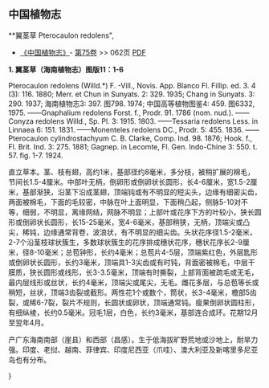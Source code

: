 
## 中国植物志

**翼茎草 Pterocaulon redolens",

* [《中国植物志》](http://www.iplant.cn/frps)- [第75卷](http://www.iplant.cn/frps/vol/75) >> 062页 [PDF](http://www.iplant.cn/frps/pdf/75/062.PDF)

**1. 翼茎草（海南植物志）图版11：1-6**

Pterocaulon redolens (Willd.*) F. -Vill., Novis. App. Blanco Fl. Fillip. ed. 3. 4 (3): 116. 1880; Merr. et Chun in Sunyats. 2: 329. 1935; Chang in Sunyats. 3: 290. 1937; 海南植物志3: 397. 图798. 1974; 中国高等植物图鉴4: 459. 图6332, 1975. ——Gnaphalium redolens Forst. f., Prodr. 91. 1786 (nom. nud.). ——Conyza redolens Willd., Sp. Pl. 3: 1915. 1803. ——Tessaria redolens Less. in Linnaea 6: 151. 1831. ——Monenteles redolens DC., Prodr. 5: 455. 1836. ——Pterocaulon cylindrostachyum C. B. Clarke, Comp. Ind. 98. 1876; Hook. f., Fl. Brit. Ind. 3: 275. 1881; Gagnep. in Lecomte, Fl. Gen. Indo-Chine 3: 550. t. 57. fig. 1-7. 1924.

直立草本。茎、枝有翅，高约1米，基部径约8毫米，多分枝，被稍扩展的棉毛，节间长1.5-4厘米。中部叶无柄，倒卵形或倒卵状长圆形，长4-6厘米，宽1.5-2厘米，基部渐狭，沿茎下沿成茎翅，顶端钝或有不明显的短尖头，边缘有细密尖齿，两面被棉毛，下面的毛较密，中脉在叶上面明显，下面稍凸起，侧脉5-10对不等，细弱，不明显，离缘网结，网脉不明显；上部叶或花序下方的叶较小，狭长圆形或倒卵状长圆形，长15-25毫米，宽4-6毫米，基部稍狭，无柄，顶端尖或凸尖，稀钝，边缘通常背卷，波浪状，有不明显的细尖齿。头状花序径1.5-2毫米，2-7个沿茎枝球状簇生，多数球状簇生的花序排成穗状花序，穗状花序长2-9厘米，径8-10毫米；总苞钟形，长约4毫米；总苞片4-5层，顶端紫红色，外层匙形或倒卵状长圆形，长约3毫米，顶端具1-3尖齿或有时钝，背面密被棉毛，中层干膜质，狭长圆形或线形，长3-3.5毫米，顶端有时撕裂，上部背面被疏毛或无毛，最内层线形或丝状，长约4毫米，顶端尖或尾尖，无毛。雌花多层，与总苞等长或稍短，丝状，顶端3齿裂或截形。两性花1个或数个，筒状，长3-4毫米，檐部5齿裂，或稀6-7裂，裂片不规则，长圆状或卵状，顶端通常钝。瘦果倒卵状圆柱形，有细纵棱，长约0.5毫米。冠毛1层，白色，长约3毫米，基部连合成环。花期12月至翌年4月。

产广东海南南部（崖县）和西部（昌感）。生于低海拔旷野荒地或沙地上，耐旱力强。印度、老挝、越南、菲律宾、印度尼西亚（爪哇）、澳大利亚及新喀里多尼亚岛也有分布。

}